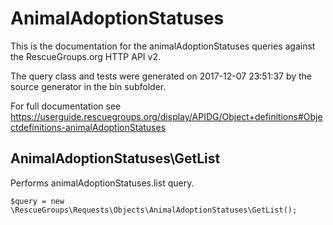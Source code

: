 # AnimalAdoptionStatuses

This is the documentation for the animalAdoptionStatuses queries against the RescueGroups.org HTTP API v2.

The query class and tests were generated on 2017-12-07 23:51:37 by the source generator in the bin subfolder.

For full documentation see https://userguide.rescuegroups.org/display/APIDG/Object+definitions#Objectdefinitions-animalAdoptionStatuses

## AnimalAdoptionStatuses\GetList

Performs animalAdoptionStatuses.list query.

    $query = new \RescueGroups\Requests\Objects\AnimalAdoptionStatuses\GetList();





